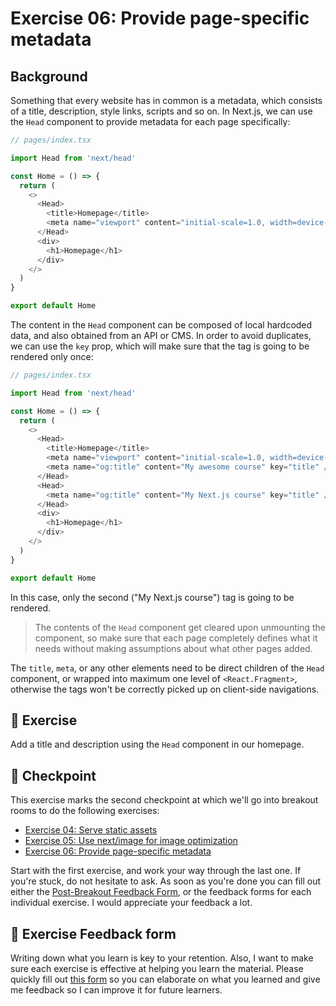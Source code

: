 # Exercise 06: Provide page-specific metadata

## Background
Something that every website has in common is a metadata, which consists of a title, description, style links, scripts and so on. In Next.js, we can use the `Head` component to provide metadata for each page specifically:

```typescript
// pages/index.tsx

import Head from 'next/head'

const Home = () => {
  return (
    <>
      <Head>
        <title>Homepage</title>
        <meta name="viewport" content="initial-scale=1.0, width=device-width" />
      </Head>
      <div>
        <h1>Homepage</h1>
      </div>
    </>
  )
}

export default Home
```

The content in the `Head` component can be composed of local hardcoded data, and also obtained from an API or CMS. In order to avoid duplicates, we can use the `key` prop, which will make sure that the tag is going to be rendered only once:

```typescript
// pages/index.tsx

import Head from 'next/head'

const Home = () => {
  return (
    <>
      <Head>
        <title>Homepage</title>
        <meta name="viewport" content="initial-scale=1.0, width=device-width" />
        <meta name="og:title" content="My awesome course" key="title" />
      </Head>
      <Head>
        <meta name="og:title" content="My Next.js course" key="title" /> // <--- this tag will be rendered
      </Head>
      <div>
        <h1>Homepage</h1>
      </div>
    </>
  )
}

export default Home
```

In this case, only the second ("My Next.js course") tag is going to be rendered.

> The contents of the `Head` component get cleared upon unmounting the component, so make sure that each page completely defines what it needs without making assumptions about what other pages added.

The `title`, `meta`, or any other elements need to be direct children of the `Head` component, or wrapped into maximum one level of `<React.Fragment>`, otherwise the tags won't be correctly picked up on client-side navigations.

## 🚀 Exercise

Add a title and description using the `Head` component in our homepage.

## 🚩 Checkpoint
This exercise marks the second checkpoint at which we'll go into breakout rooms to do the following exercises:
- [Exercise 04: Serve static assets](../exercise-04--serve-static-assets)
- [Exercise 05: Use next/image for image optimization](../exercise-05--use-next-image-for-image-optimization)
- [Exercise 06: Provide page-specific metadata](../exercise-06--provide-page-specific-metadata)

Start with the first exercise, and work your way through the last one. If you're stuck, do not hesitate to ask. As soon as you're done you can fill out either the [Post-Breakout Feedback Form](https://docs.google.com/forms/d/e/1FAIpQLSda0BFV57OWbSkshNC_jZ809HEBOuW_MzLEz1Bq4PVKtI7R9w/viewform?usp=pp_url&entry.651170566=Group+2:+Static+Assets,+Next+Image,+Page+Metadata), or the feedback forms for each individual exercise. I would appreciate your feedback a lot.

## 🍩 Exercise Feedback form

Writing down what you learn is key to your retention. Also, I want to make sure each exercise is effective at helping you learn the material. Please quickly fill out [this form](https://docs.google.com/forms/d/e/1FAIpQLSeKPJV5UInaNFlZawN7vZdNyPngyinrkp7eoQO0vzwGzh2EtQ/viewform?usp=pp_url&entry.651170566=Exercise+06+-+Provide+page-specific+metadata) so you can elaborate on what you learned and give me feedback so I can improve it for future learners.